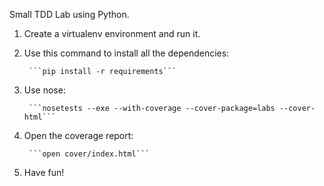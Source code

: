 Small TDD Lab using Python.

1. Create a virtualenv environment and run it.

2. Use this command to install all the dependencies: 

        ```pip install -r requirements```

3. Use nose:

        ```nosetests --exe --with-coverage --cover-package=labs --cover-html```

4. Open the coverage report:

        ```open cover/index.html```

5. Have fun!
